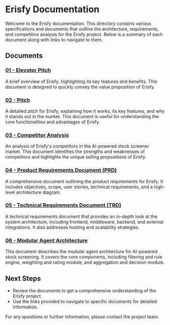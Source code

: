 # Erisfy Documentation

Welcome to the Erisfy documentation. This directory contains various specifications and documents that outline the architecture, requirements, and competitive analysis for the Erisfy project. Below is a summary of each document along with links to navigate to them.

## Documents

### [01 - Elevator Pitch](./01%20-%20elevator%20pitch.md)

A brief overview of Erisfy, highlighting its key features and benefits. This document is designed to quickly convey the value proposition of Erisfy.

### [02 - Pitch](./02%20-%20pitch.md)

A detailed pitch for Erisfy, explaining how it works, its key features, and why it stands out in the market. This document is useful for understanding the core functionalities and advantages of Erisfy.

### [03 - Competitor Analysis](./03%20-%20Competitor%20Analysis.md)

An analysis of Erisfy's competitors in the AI-powered stock screener market. This document identifies the strengths and weaknesses of competitors and highlights the unique selling propositions of Erisfy.

### [04 - Product Requirements Document (PRD)](./04%20-%20PRD.md)

A comprehensive document outlining the product requirements for Erisfy. It includes objectives, scope, user stories, technical requirements, and a high-level architecture diagram.

### [05 - Technical Requirements Document (TRD)](./05%20-%20TRD.md)

A technical requirements document that provides an in-depth look at the system architecture, including frontend, middleware, backend, and external integrations. It also addresses hosting and scalability strategies.

### [06 - Modular Agent Architecture](./06%20-%20Modular%20Agent%20Architecture.md)

This document describes the modular agent architecture for AI-powered stock screening. It covers the core components, including filtering and rule engine, weighting and rating module, and aggregation and decision module.

## Next Steps

- Review the documents to get a comprehensive understanding of the Erisfy project.
- Use the links provided to navigate to specific documents for detailed information.

For any questions or further information, please contact the project team.
